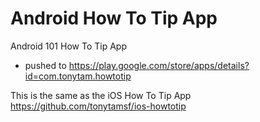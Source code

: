 Android How To Tip App
==================

Android 101 How To Tip App
- pushed to https://play.google.com/store/apps/details?id=com.tonytam.howtotip

This is the same as the iOS How To Tip App https://github.com/tonytamsf/ios-howtotip
